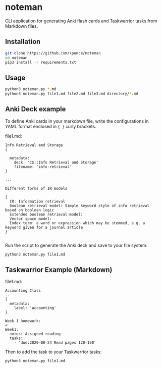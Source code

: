# noteman

CLI application for generating [Anki](https://ankiweb.net/) flash cards and [Taskwarrior](https://taskwarrior.org/) tasks from Markdown files.

## Installation

```bash
git clone https://github.com/kpence/noteman
cd noteman
pip3 install -r requirements.txt
```

## Usage

```bash
python3 noteman.py *.md
python3 noteman.py file1.md file2.md file3.md directory/*.md
```

## Anki Deck example

To define Anki cards in your markdown file, write the configurations in YAML format enclosed in `{ }` curly brackets.

file1.md:
```
Info Retrieval and Storage
{

  metadata:
    deck: 'CS::Info Retrieval and Storage'
    filename: 'info-retrieval'
}

...

Different forms of IR models

{
  IR: Information retrieval
  Boolean retrieval model: Simple keyword style of info retrieval based on boolean logic
  Extended boolean retrieval model: 
  Vector space model: 
  Index term: a word or expression which may be stemmed, e.g. a keyword given for a journal article
}


```

Run the script to generate the Anki deck and save to your file system:
```bash
python3 noteman.py file1.md
```

## Taskwarrior Example (Markdown)

file1.md:
```
Accounting Class
--
{
  metadata:
    label: 'accounting'
}

Week 1 homework:
<
Week1:
  notes: Assigned reading
  tasks:
    - 'due:2020-08-24 Read pages 120-150'
```
>

Then to add the task to your Taskwarrior tasks:
```bash
python3 noteman.py file1.md
```
